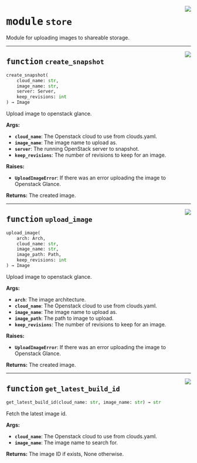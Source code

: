 <!-- markdownlint-disable -->

<a href="../src/github_runner_image_builder/store.py#L0"><img align="right" style="float:right;" src="https://img.shields.io/badge/-source-cccccc?style=flat-square"></a>

# <kbd>module</kbd> `store`
Module for uploading images to shareable storage. 


---

<a href="../src/github_runner_image_builder/store.py#L22"><img align="right" style="float:right;" src="https://img.shields.io/badge/-source-cccccc?style=flat-square"></a>

## <kbd>function</kbd> `create_snapshot`

```python
create_snapshot(
    cloud_name: str,
    image_name: str,
    server: Server,
    keep_revisions: int
) → Image
```

Upload image to openstack glance. 



**Args:**
 
 - <b>`cloud_name`</b>:  The Openstack cloud to use from clouds.yaml. 
 - <b>`image_name`</b>:  The image name to upload as. 
 - <b>`server`</b>:  The running OpenStack server to snapshot. 
 - <b>`keep_revisions`</b>:  The number of revisions to keep for an image. 



**Raises:**
 
 - <b>`UploadImageError`</b>:  If there was an error uploading the image to Openstack Glance. 



**Returns:**
 The created image. 


---

<a href="../src/github_runner_image_builder/store.py#L61"><img align="right" style="float:right;" src="https://img.shields.io/badge/-source-cccccc?style=flat-square"></a>

## <kbd>function</kbd> `upload_image`

```python
upload_image(
    arch: Arch,
    cloud_name: str,
    image_name: str,
    image_path: Path,
    keep_revisions: int
) → Image
```

Upload image to openstack glance. 



**Args:**
 
 - <b>`arch`</b>:  The image architecture. 
 - <b>`cloud_name`</b>:  The Openstack cloud to use from clouds.yaml. 
 - <b>`image_name`</b>:  The image name to upload as. 
 - <b>`image_path`</b>:  The path to image to upload. 
 - <b>`keep_revisions`</b>:  The number of revisions to keep for an image. 



**Raises:**
 
 - <b>`UploadImageError`</b>:  If there was an error uploading the image to Openstack Glance. 



**Returns:**
 The created image. 


---

<a href="../src/github_runner_image_builder/store.py#L125"><img align="right" style="float:right;" src="https://img.shields.io/badge/-source-cccccc?style=flat-square"></a>

## <kbd>function</kbd> `get_latest_build_id`

```python
get_latest_build_id(cloud_name: str, image_name: str) → str
```

Fetch the latest image id. 



**Args:**
 
 - <b>`cloud_name`</b>:  The Openstack cloud to use from clouds.yaml. 
 - <b>`image_name`</b>:  The image name to search for. 



**Returns:**
 The image ID if exists, None otherwise. 



